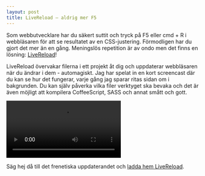 ```yaml
---
layout: post
title: LiveReload – aldrig mer F5
---
```


Som webbutvecklare har du säkert suttit och tryck på F5 eller cmd + R i webbläsaren för att se resultatet av en CSS-justering. Förmodligen har du gjort det mer än en gång. Meningslös repetition är av ondo men det finns en lösning: [LiveReload](http://livereload.com)!

LiveReload övervakar filerna i ett projekt åt dig och uppdaterar webbläsaren när du ändrar i dem - automagiskt. Jag har spelat in en kort screencast där du kan se hur det fungerar, varje gång jag sparar ritas sidan om i bakgrunden. Du kan själv påverka vilka filer verktyget ska bevaka och det är även möjligt att kompilera CoffeeScript, SASS och annat smått och gott.

<video src="https://dl.dropboxusercontent.com/u/578050/livereload.mp4" controls></video>

Säg hej då till det frenetiska uppdaterandet och [ladda hem LiveReload](http://livereload.com).

